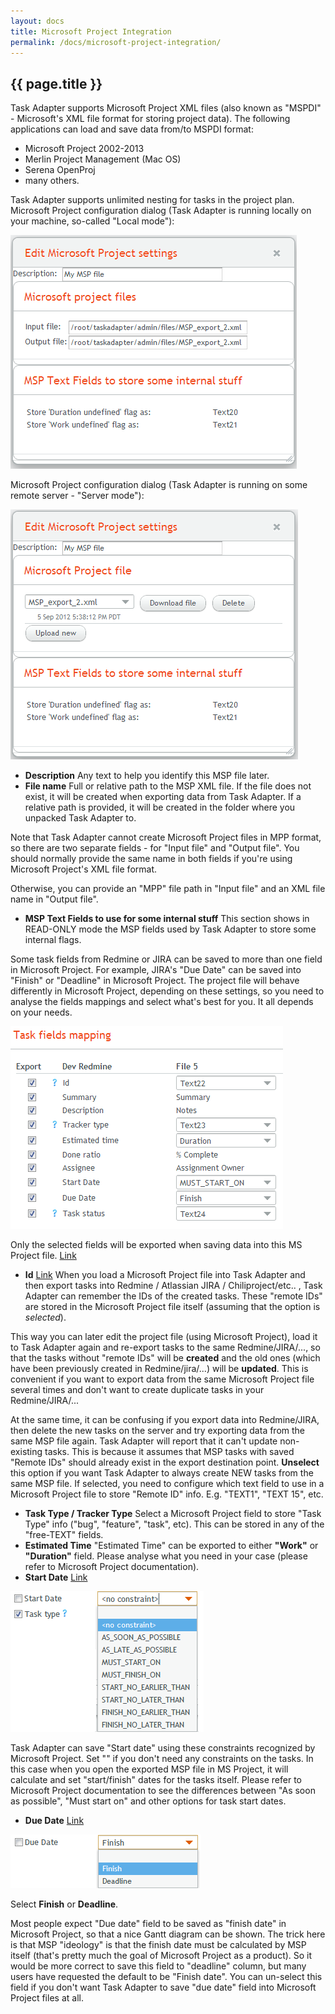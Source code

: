 ```yaml
---
layout: docs
title: Microsoft Project Integration
permalink: /docs/microsoft-project-integration/
---
```


## {{ page.title }}

Task Adapter supports Microsoft Project XML files (also known as "MSPDI" - Microsoft's XML file format for storing project data).
The following applications can load and save data from/to MSPDI format:

* Microsoft Project 2002-2013
* Merlin Project Management (Mac OS)
* Serena OpenProj
* many others.

Task Adapter supports unlimited nesting for tasks in the project plan.
Microsoft Project configuration dialog (Task Adapter is running locally on your machine, so-called "Local mode"):

![Edit MSP local](/images/uploads/edit_msp_local.png)

Microsoft Project configuration dialog (Task Adapter is running on some remote server - "Server mode"):

![Edit MSP server](/images/uploads/edit_msp_server.png)

* **Description** Any text to help you identify this MSP file later.
* **File name** Full or relative path to the MSP XML file. If the file does not exist, it will be created when
 exporting data from Task Adapter. If a relative path is provided, it will be created in the folder
 where you unpacked Task Adapter to.

Note that Task Adapter cannot create Microsoft Project files in MPP format, so there are two separate fields -
 for "Input file" and "Output file". You should normally provide the same name in both fields if you're using
 Microsoft Project's XML file format.

Otherwise, you can provide an "MPP" file path in "Input file" and an XML file name in "Output file".

* **MSP Text Fields to use for some internal stuff** This section shows in READ-ONLY mode the MSP fields used
 by Task Adapter to store some internal flags.

Some task fields from Redmine or JIRA can be saved to more than one field in Microsoft Project.
For example, JIRA's "Due Date" can be saved into "Finish" or "Deadline" in Microsoft Project.
The project file will behave differently in Microsoft Project, depending on these settings,
so you need to analyse the fields mappings and select what's best for you. It all depends on your needs.

![Redmine - Microsoft Project fields mapping](/images/uploads/redmine_msp_fields_mapping.png)

<a name="fields_mapping"></a>Only the selected fields will be exported when saving data into this MS Project file.
<a href="#fields_mapping">Link</a>

* <a name="save_remote_ids"></a> **Id** <a href="#save_remote_ids">Link</a> When you load a Microsoft Project file into Task Adapter and then export tasks into Redmine / Atlassian JIRA / Chiliproject/etc.. , Task Adapter can remember the IDs of the created tasks. These "remote IDs" are stored in the Microsoft Project file itself (assuming that the option is <em>selected</em>).

This way you can later edit the project file (using Microsoft Project), load it to Task Adapter again and re-export tasks to the same Redmine/JIRA/..., so that the tasks without "remote IDs" will be **created** and the old ones (which have been previously created in Redmine/jira/...) will be **updated**. This is convenient if you want to export data from the same Microsoft Project file several times and don't want to create duplicate tasks in your Redmine/JIRA/...

At the same time, it can be confusing if you export data into Redmine/JIRA,
then delete the new tasks on the server and try exporting data from the same MSP file again.
Task Adapter will report that it can't update non-existing tasks. This is because it assumes that MSP tasks with
saved "Remote IDs" should already exist in the export destination point.
**Unselect** this option if you want Task Adapter to always create NEW tasks from the same MSP file.
If selected, you need to configure which text field to use in a Microsoft Project file to store "Remote ID" info.
E.g. "TEXT1", "TEXT 15", etc.

* **Task Type / Tracker Type** Select a Microsoft Project field to store "Task Type" info ("bug", "feature", "task", etc). This can be stored in any of the "free-TEXT" fields.
* **Estimated Time** "Estimated Time" can be exported to either **"Work"** or **"Duration"** field. Please analyse what you need in your case (please refer to Microsoft Project documentation).
* <a name="start_date"></a>**Start Date** <a href="#start_date">Link</a>

![Microsoft Project Start Date mapping options](/images/uploads/msp_start_date_mapping_options.png)

Task Adapter can save "Start date" using these constraints recognized by Microsoft Project.
Set "<no constraint>" if you don't need any constraints on the tasks. In this case when you open the exported MSP file
in MS Project, it will calculate and set "start/finish" dates for the tasks itself.
Please refer to Microsoft Project documentation to see the differences between "As soon as possible",
"Must start on" and other options for task start dates.

* <a name="msp-due-date"></a>**Due Date** [Link](#msp-due-date)


![Microsoft Project Due Date mapping options](/images/uploads/msp_due_date_mapping_options.png)

Select **Finish** or **Deadline**.

Most people expect "Due date" field to be saved as "finish date" in Microsoft Project, so that a nice Gantt diagram
can be shown. The trick here is that MSP "ideology" is that the finish date must be calculated by MSP itself
(that's pretty much the goal of Microsoft Project as a product).
So it would be more correct to save this field to "deadline" column, but many users have requested the default
to be "Finish date".
You can un-select this field if you don't want Task Adapter to save "due date" field into Microsoft Project files at all.

